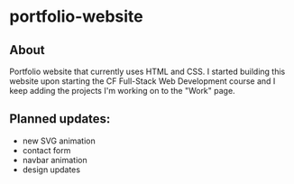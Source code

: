 # portfolio-website

## About
Portfolio website that currently uses HTML and CSS.
I started building this website upon starting the CF Full-Stack Web Development course and I keep adding the projects I'm working on to the "Work" page.

## Planned updates:
- new SVG animation
- contact form
- navbar animation
- design updates
